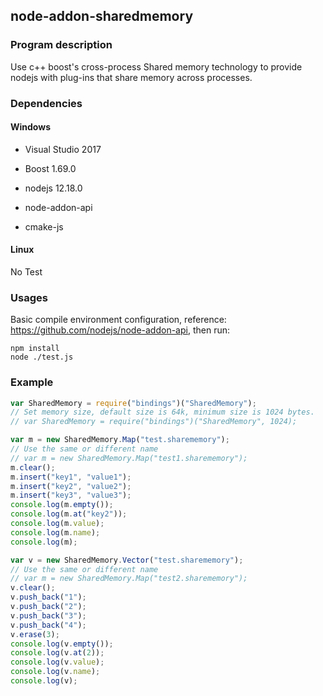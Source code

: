 ## node-addon-sharedmemory

### Program description

Use c++ boost's cross-process Shared memory technology to provide nodejs with plug-ins that share memory across processes.

### Dependencies

#### Windows

- Visual Studio 2017

- Boost 1.69.0
- nodejs 12.18.0
- node-addon-api  
- cmake-js

#### Linux

No Test


### Usages

Basic compile environment configuration, reference: https://github.com/nodejs/node-addon-api, then run:

```shell
npm install
node ./test.js
```

### Example

```javascript
var SharedMemory = require("bindings")("SharedMemory");
// Set memory size, default size is 64k, minimum size is 1024 bytes.
// var SharedMemory = require("bindings")("SharedMemory", 1024);

var m = new SharedMemory.Map("test.sharememory");
// Use the same or different name
// var m = new SharedMemory.Map("test1.sharememory");
m.clear();
m.insert("key1", "value1");
m.insert("key2", "value2");
m.insert("key3", "value3");
console.log(m.empty());
console.log(m.at("key2"));
console.log(m.value);
console.log(m.name);
console.log(m);

var v = new SharedMemory.Vector("test.sharememory");
// Use the same or different name
// var m = new SharedMemory.Map("test2.sharememory");
v.clear();
v.push_back("1");
v.push_back("2");
v.push_back("3");
v.push_back("4");
v.erase(3);
console.log(v.empty());
console.log(v.at(2));
console.log(v.value);
console.log(v.name);
console.log(v);
```

